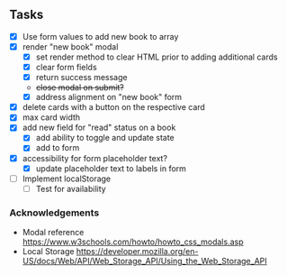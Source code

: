 ## Tasks
- [x] Use form values to add new book to array
- [x] render "new book" modal
  - [x] set render method to clear HTML prior to adding additional cards
  - [x] clear form fields
  - [x] return success message
  -  ~~close modal on submit?~~
  - [x] address alignment on "new book" form
- [x] delete cards with a button on the respective card
- [x] max card width
- [x] add new field for "read" status on a book
  - [x] add ability to toggle and update state
  - [x] add to form
- [x] accessibility for form placeholder text?
  - [x] update placeholder text to labels in form
- [ ] Implement localStorage
  - [ ] Test for availability
### Acknowledgements
- Modal reference https://www.w3schools.com/howto/howto_css_modals.asp 
- Local Storage https://developer.mozilla.org/en-US/docs/Web/API/Web_Storage_API/Using_the_Web_Storage_API 